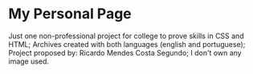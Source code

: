 # My Personal Page
Just one non-professional project for college to prove skills in CSS and HTML;
Archives created with both languages (english and portuguese);
Project proposed by: Ricardo Mendes Costa Segundo;
I don't own any image used.
